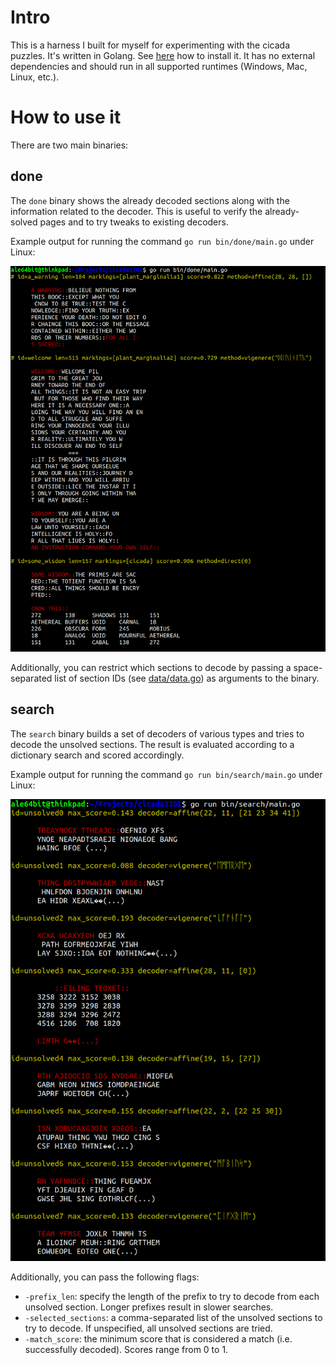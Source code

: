 # Intro

This is a harness I built for myself for experimenting with the cicada puzzles. 
It's written in Golang. See [here](https://golang.org/doc/install) how to install it.
It has no external dependencies and should run in all supported runtimes (Windows, Mac, Linux, etc.).

# How to use it

There are two main binaries:

## done

The `done` binary shows the already decoded sections along with the information related to the decoder. This is useful to verify the already-solved pages and to try tweaks to existing decoders.

Example output for running the command `go run bin/done/main.go` under Linux:

![Alt text](/doc/done.png?raw=true "Done")

Additionally, you can restrict which sections to decode by passing a space-separated list of section IDs (see [data/data.go](/data/data.go)) as arguments to the binary.

## search
The `search` binary builds a set of decoders of various types and tries to decode the unsolved sections. The result is evaluated according to a dictionary search and scored accordingly.

Example output for running the command `go run bin/search/main.go` under Linux:

![Alt text](/doc/search.png?raw=true "Search")

Additionally, you can pass the following flags:
* `-prefix_len`: specify the length of the prefix to try to decode from each unsolved section. Longer prefixes result in slower searches.
* `-selected_sections`: a comma-separated list of the unsolved sections to try to decode. If unspecified, all unsolved sections are tried.
* `-match_score`: the minimum score that is considered a match (i.e. successfully decoded). Scores range from 0 to 1.
